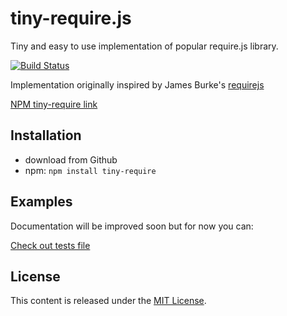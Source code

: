 tiny-require.js
=========

Tiny and easy to use implementation of popular require.js library.

[![Build Status](https://travis-ci.org/Sahadar/tiny-require.js.svg?branch=master)](https://travis-ci.org/Sahadar/tiny-require.js)

Implementation originally inspired by James Burke's [requirejs](https://github.com/jrburke/requirejs)

[NPM tiny-require link](https://npmjs.org/package/tiny-require)

## Installation
* download from Github
* npm: `npm install tiny-require`

## Examples

Documentation will be improved soon but for now you can:

[Check out tests file](https://github.com/Sahadar/tiny-require.js/blob/master/test/test.js)

## License

This content is released under the [MIT License](http://opensource.org/licenses/MIT).